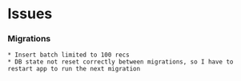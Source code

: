 # Issues

### Migrations

    * Insert batch limited to 100 recs
    * DB state not reset correctly between migrations, so I have to restart app to run the next migration